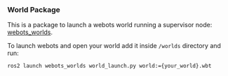 ### World Package

This is a package  to launch a webots world running a supervisor node: [webots_worlds](https://gitlab.inesctec.pt/agrob/Agrob4Simulation/-/tree/webots/webots_worlds).

To launch webots and open your world add it inside `/worlds` directory and run:
```bash
ros2 launch webots_worlds world_launch.py world:={your_world}.wbt
```